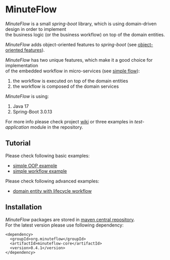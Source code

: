 # MinuteFlow

*MinuteFlow* is a small *spring-boot* library, which is using domain-driven design in order to implement  
the business logic (or the business workflow) on top of the domain entities.

*MinuteFlow* adds object-oriented features to *spring-boot* (see [object-oriented features](https://github.com/jan-komrska/minuteflow/wiki/OOP-Example)).

*MinuteFlow* has two unique features, which make it a good choice for implementation  
of the embedded workflow in micro-services  (see [simple flow](https://github.com/jan-komrska/minuteflow/wiki/Simple-Example)):
1. the workflow is executed on top of the domain entities
2. the workflow is composed of the domain services

*MinuteFlow* is using:
1. Java 17
2. Spring-Boot 3.0.13

For more info please check project [wiki](https://github.com/jan-komrska/minuteflow/wiki)
or three examples in *test-application* module in the repository.

## Tutorial

Please check following basic examples:
- [simple OOP example](https://github.com/jan-komrska/minuteflow/wiki/OOP-Example)
- [simple workflow example](https://github.com/jan-komrska/minuteflow/wiki/Workflow-Example)

Please check following advanced examples:
- [domain entity with lifecycle workflow](https://github.com/jan-komrska/minuteflow/wiki/Domain-Entity-Example)

## Installation

*MinuteFlow* packages are stored in [maven central repository](https://repo1.maven.org/maven2/org/minuteflow/minuteflow-core/).  
For the latest version please use following dependency:

```
<dependency>
  <groupId>org.minuteflow</groupId>
  <artifactId>minuteflow-core</artifactId>
  <version>0.4.1</version>
</dependency>
```
